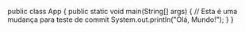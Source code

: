 public class App {
    public static void main(String[] args) {
        // Esta é uma mudança para teste de commit
        System.out.println("Olá, Mundo!");
    }
}
